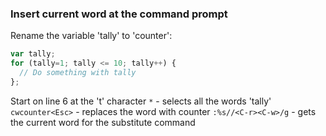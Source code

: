 ### Insert current word at the command prompt

Rename the variable 'tally' to 'counter':

```javascript
var tally;
for (tally=1; tally <= 10; tally++) {
  // Do something with tally
};
```

Start on line 6 at the 't' character
`*` - selects all the words 'tally'
`cwcounter<Esc>` - replaces the word with counter
`:%s//<C-r><C-w>/g` - gets the current word for the substitute command

